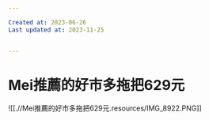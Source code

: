 ```yaml
---

Created at: 2023-06-26
Last updated at: 2023-11-25


---
```


# Mei推薦的好市多拖把629元


![[.//Mei推薦的好市多拖把629元.resources/IMG_8922.PNG]]

